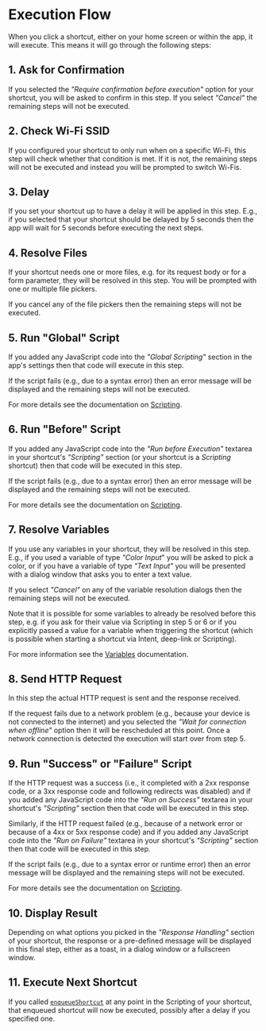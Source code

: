 # Execution Flow

When you click a shortcut, either on your home screen or within the app, it will execute. This means it will go through the following steps:

## 1. Ask for Confirmation

If you selected the *"Require confirmation before execution"* option for your shortcut, you will be asked to confirm in this step. If you select *"Cancel"* the remaining steps will not be executed.

## 2. Check Wi-Fi SSID

If you configured your shortcut to only run when on a specific Wi-Fi, this step will check whether that condition is met. If it is not, the remaining steps will not be executed and instead you will be prompted to switch Wi-Fis.

## 3. Delay

If you set your shortcut up to have a delay it will be applied in this step. E.g., if you selected that your shortcut should be delayed by 5 seconds then the app will wait for 5 seconds before executing the next steps.

## 4. Resolve Files

If your shortcut needs one or more files, e.g. for its request body or for a form parameter, they will be resolved in this step. You will be prompted with one or multiple file pickers.

If you cancel any of the file pickers then the remaining steps will not be executed.

## 5. Run "Global" Script

If you added any JavaScript code into the *"Global Scripting"* section in the app's settings then that code will execute in this step.

If the script fails (e.g., due to a syntax error) then an error message will be displayed and the remaining steps will not be executed.

For more details see the documentation on [Scripting](scripting.md).

## 6. Run "Before" Script

If you added any JavaScript code into the *"Run before Execution"* textarea in your shortcut's *"Scripting"* section (or your shortcut is a *Scripting* shortcut) then that code will be executed in this step.

If the script fails (e.g., due to a syntax error) then an error message will be displayed and the remaining steps will not be executed.

For more details see the documentation on [Scripting](scripting.md).

## 7. Resolve Variables

If you use any variables in your shortcut, they will be resolved in this step. E.g., if you used a variable of type *"Color Input*" you will be asked to pick a color, or if you have a variable of type *"Text Input"* you will be presented with a dialog window that asks you to enter a text value.

If you select *"Cancel"* on any of the variable resolution dialogs then the remaining steps will not be executed.

Note that it is possible for some variables to already be resolved before this step, e.g. if you ask for their value via Scripting in step 5 or 6 or if you explicitly passed a value for a variable when triggering the shortcut (which is possible when starting a shortcut via Intent, deep-link or Scripting).

For more information see the [Variables](variables.md) documentation.

## 8. Send HTTP Request

In this step the actual HTTP request is sent and the response received.

If the request fails due to a network problem (e.g., because your device is not connected to the internet) and you selected the *"Wait for connection when offline"* option then it will be rescheduled at this point. Once a network connection is detected the execution will start over from step 5.

## 9. Run "Success" or "Failure" Script

If the HTTP request was a success (i.e., it completed with a 2xx response code, or a 3xx response code and following redirects was disabled) and if you added any JavaScript code into the *"Run on Success"* textarea in your shortcut's *"Scripting"* section then that code will be executed in this step.

Similarly, if the HTTP request failed (e.g., because of a network error or because of a 4xx or 5xx response code) and if you added any JavaScript code into the *"Run on Failure"* textarea in your shortcut's *"Scripting"* section then that code will be executed in this step.

If the script fails (e.g., due to a syntax error or runtime error) then an error message will be displayed and the remaining steps will not be executed.

For more details see the documentation on [Scripting](scripting.md).

## 10. Display Result

Depending on what options you picked in the *"Response Handling"* section of your shortcut, the response or a pre-defined message will be displayed in this final step, either as a toast, in a dialog window or a fullscreen window.

## 11. Execute Next Shortcut

If you called [`enqueueShortcut`](scripting.md#trigger-shortcut) at any point in the Scripting of your shortcut, that enqueued shortcut will now be executed, possibly after a delay if you specified one.
